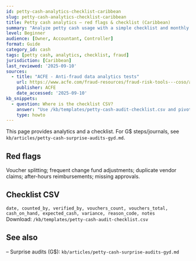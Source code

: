 ```yaml
---
id: petty-cash-analytics-checklist-caribbean
slug: petty-cash-analytics-checklist-caribbean
title: Petty cash analytics — red flags & checklist (Caribbean)
summary: "Analyze petty cash usage with a simple checklist and monthly red flags (splitting, duplicate vendors, frequent change fund issues). Includes downloadable CSV."
level: Beginner
audience: [Owner, Accountant, Controller]
format: Guide
category_id: cash
tags: [petty cash, analytics, checklist, fraud]
jurisdiction: [Caribbean]
last_reviewed: '2025-09-10'
sources:
  - title: "ACFE - Anti-fraud data analytics tests"
    url: https://www.acfe.com/fraud-resources/fraud-risk-tools---coso/anti-fraud-data-analytics-tests
    publisher: ACFE
    date_accessed: '2025-09-10'
kb_snippets:
  - question: Where is the checklist CSV?
    answer: "Use /kb/templates/petty-cash-audit-checklist.csv and pivot by cashier, reason code, and day."
    type: howto
---
```


This page provides analytics and a checklist. For G$ steps/journals, see `kb/articles/petty-cash-surprise-audits-gyd.md`.

## Red flags
Voucher splitting; frequent change fund adjustments; duplicate vendor claims; after-hours reimbursements; missing approvals.

## Checklist CSV
`date, counted_by, verified_by, vouchers_count, vouchers_total, cash_on_hand, expected_cash, variance, reason_code, notes`  
Download: `/kb/templates/petty-cash-audit-checklist.csv`

## See also
– Surprise audits (G$): `kb/articles/petty-cash-surprise-audits-gyd.md`

